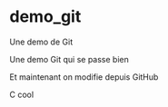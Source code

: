 # demo_git
Une demo de Git

Une demo Git qui se passe bien

Et maintenant on modifie depuis GitHub

C cool

